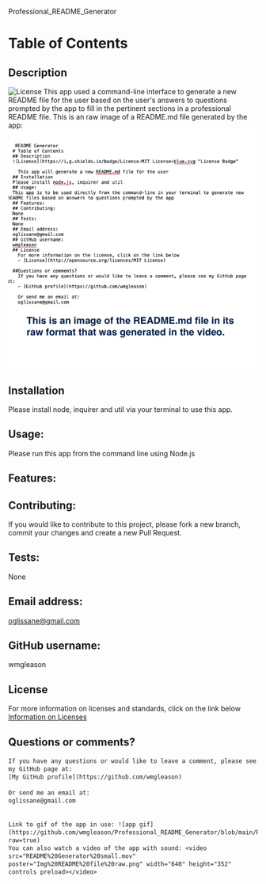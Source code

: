 
Professional_README_Generator
 # Table of Contents
  ## Description
  ![License](https://img.shields.io/badge/license-MIT-blue.svg) 
  This app used a command-line interface to generate a new README file for the user based on the user's answers to questions prompted by the app to fill in the pertinent sections in a professional README file. This is an raw image of a README.md file generated by the app: ![README.md example](https://github.com/wmgleason/Professional_README_Generator/blob/main/Img%20README%20file%20raw.png)
  ## Installation
  Please install node, inquirer and util via your terminal to use this app.
  ## Usage:
  Please run this app from the command line using Node.js
  ## Features:
  
  ## Contributing:
  If you would like to contribute to this project, please fork a new branch, commit your changes and create a new Pull Request.
  ## Tests:
  None
  ## Email address:
  oglissane@gmail.com
  ## GitHub username:
  wmgleason
  ## License
  For more information on licenses and standards, click on the link below
  [Information on Licenses](http://opensource.org/licenses)

  ## Questions or comments?
    If you have any questions or would like to leave a comment, please see my GitHub page at:
    [My GitHub profile](https://github.com/wmgleason)
  
    Or send me an email at:
    oglissane@gmail.com


    Link to gif of the app in use: ![app gif](https://github.com/wmgleason/Professional_README_Generator/blob/main/README%20Generator%20small.gif?raw=true)
    You can also watch a video of the app with sound: <video src="README%20Generator%20small.mov" poster="Img%20README%20file%20raw.png" width="640" height="352" controls preload></video>
